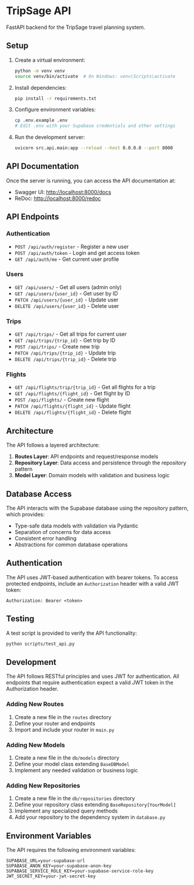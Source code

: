# TripSage API

FastAPI backend for the TripSage travel planning system.

## Setup

1. Create a virtual environment:

   ```bash
   python -m venv venv
   source venv/bin/activate  # On Windows: venv\Scripts\activate
   ```

2. Install dependencies:

   ```bash
   pip install -r requirements.txt
   ```

3. Configure environment variables:

   ```bash
   cp .env.example .env
   # Edit .env with your Supabase credentials and other settings
   ```

4. Run the development server:

   ```bash
   uvicorn src.api.main:app --reload --host 0.0.0.0 --port 8000
   ```

## API Documentation

Once the server is running, you can access the API documentation at:

- Swagger UI: <http://localhost:8000/docs>
- ReDoc: <http://localhost:8000/redoc>

## API Endpoints

### Authentication

- `POST /api/auth/register` - Register a new user
- `POST /api/auth/token` - Login and get access token
- `GET /api/auth/me` - Get current user profile

### Users

- `GET /api/users/` - Get all users (admin only)
- `GET /api/users/{user_id}` - Get user by ID
- `PATCH /api/users/{user_id}` - Update user
- `DELETE /api/users/{user_id}` - Delete user

### Trips

- `GET /api/trips/` - Get all trips for current user
- `GET /api/trips/{trip_id}` - Get trip by ID
- `POST /api/trips/` - Create new trip
- `PATCH /api/trips/{trip_id}` - Update trip
- `DELETE /api/trips/{trip_id}` - Delete trip

### Flights

- `GET /api/flights/trip/{trip_id}` - Get all flights for a trip
- `GET /api/flights/{flight_id}` - Get flight by ID
- `POST /api/flights/` - Create new flight
- `PATCH /api/flights/{flight_id}` - Update flight
- `DELETE /api/flights/{flight_id}` - Delete flight

## Architecture

The API follows a layered architecture:

1. **Routes Layer**: API endpoints and request/response models
2. **Repository Layer**: Data access and persistence through the repository pattern
3. **Model Layer**: Domain models with validation and business logic

## Database Access

The API interacts with the Supabase database using the repository pattern, which provides:

- Type-safe data models with validation via Pydantic
- Separation of concerns for data access
- Consistent error handling
- Abstractions for common database operations

## Authentication

The API uses JWT-based authentication with bearer tokens. To access protected endpoints, include an `Authorization` header with a valid JWT token:

```plaintext
Authorization: Bearer <token>
```

## Testing

A test script is provided to verify the API functionality:

```bash
python scripts/test_api.py
```

## Development

The API follows RESTful principles and uses JWT for authentication. All endpoints that require authentication expect a valid JWT token in the Authorization header.

### Adding New Routes

1. Create a new file in the `routes` directory
2. Define your router and endpoints
3. Import and include your router in `main.py`

### Adding New Models

1. Create a new file in the `db/models` directory
2. Define your model class extending `BaseDBModel`
3. Implement any needed validation or business logic

### Adding New Repositories

1. Create a new file in the `db/repositories` directory
2. Define your repository class extending `BaseRepository[YourModel]`
3. Implement any specialized query methods
4. Add your repository to the dependency system in `database.py`

## Environment Variables

The API requires the following environment variables:

```plaintext
SUPABASE_URL=your-supabase-url
SUPABASE_ANON_KEY=your-supabase-anon-key
SUPABASE_SERVICE_ROLE_KEY=your-supabase-service-role-key
JWT_SECRET_KEY=your-jwt-secret-key
```
